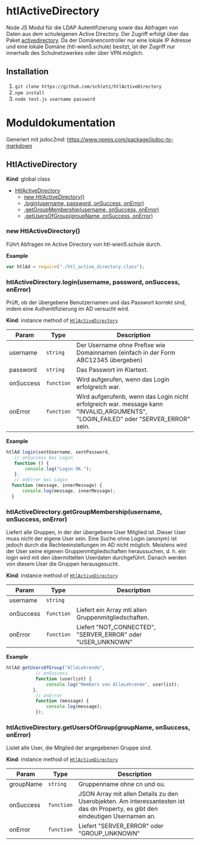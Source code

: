 # htlActiveDirectory
Node JS Modul für die LDAP Autentifizierung sowie das Abfragen von Daten aus dem schuleigenen
Active Directory. Der Zugriff erfolgt über das Paket [activedirectory](https://www.npmjs.com/package/activedirectory).
Da der Domänencontroller nur eine lokale IP Adresse und eine lokale Domäne (htl-wien5.schule) besitzt,
ist der Zugriff nur innerhalb des Schulnetzwerkes oder über VPN möglich.

## Installation
1. `git clone https://github.com/schletz/htlActiveDirectory`
2. `npm install`
3. `node test.js username password`

# Moduldokumentation
Generiert mit jsdoc2md: https://www.npmjs.com/package/jsdoc-to-markdown

<a name="HtlActiveDirectory"></a>

## HtlActiveDirectory
**Kind**: global class  

* [HtlActiveDirectory](#HtlActiveDirectory)
    * [new HtlActiveDirectory()](#new_HtlActiveDirectory_new)
    * [.login(username, password, onSuccess, onError)](#HtlActiveDirectory+login)
    * [.getGroupMembership(username, onSuccess, onError)](#HtlActiveDirectory+getGroupMembership)
    * [.getUsersOfGroup(groupName, onSuccess, onError)](#HtlActiveDirectory+getUsersOfGroup)

<a name="new_HtlActiveDirectory_new"></a>

### new HtlActiveDirectory()
Führt Abfragen im Active Directory von htl-wien5.schule durch.

**Example**  
```js
var htlAd = require("./htl_active_directory.class");
```
<a name="HtlActiveDirectory+login"></a>

### htlActiveDirectory.login(username, password, onSuccess, onError)
Prüft, ob der übergebene Benutzernamen und das Passwort korrekt sind, indem eine 
Authentifizierung im AD versucht wird.

**Kind**: instance method of <code>[HtlActiveDirectory](#HtlActiveDirectory)</code>  

| Param | Type | Description |
| --- | --- | --- |
| username | <code>string</code> | Der Username ohne Prefixe wie Domainnamen (einfach in der Form ABC12345  übergeben) |
| password | <code>string</code> | Das Passwort im Klartext. |
| onSuccess | <code>function</code> | Wird aufgerufen, wenn das Login erfolgreich war. |
| onError | <code>function</code> | Wird aufgerufenb, wenn das Login nicht erfolgreich war. message kann "INVALID_ARGUMENTS", "LOGIN_FAILED" oder "SERVER_ERROR" sein. |

**Example**  
```js
htlAd.login(sentUsername, sentPassword,
   // onSuccess bei Login
   function () {
       console.log("Login OK.");
   },
   // onError bei Login 
  function (message, innerMessage) {
      console.log(message, innerMessage);
  }
```
<a name="HtlActiveDirectory+getGroupMembership"></a>

### htlActiveDirectory.getGroupMembership(username, onSuccess, onError)
Liefert alle Gruppen, in der der übergebene User Mitglied ist. Dieser User muss nicht der eigene
User sein. Eine Suche ohne Login (anonym) ist jedoch durch die Rechteeinstellungen im AD nicht
möglich. 
Meistens wird der User seine eigenen Gruppenmitgliedschaften heraussuchen, d. h. ein login wird
mit den übermittelten Userdaten durchgeführt. Danach werden von diesem User die Gruppen 
herausgesucht.

**Kind**: instance method of <code>[HtlActiveDirectory](#HtlActiveDirectory)</code>  

| Param | Type | Description |
| --- | --- | --- |
| username | <code>string</code> |  |
| onSuccess | <code>function</code> | Liefert ein Array mti allen Gruppenmitgliedschaften. |
| onError | <code>function</code> | Liefert "NOT_CONNECTED", "SERVER_ERROR" oder "USER_UNKNOWN" |

**Example**  
```js
htlAd.getUsersOfGroup("AlleLehrende",
           // onSuccess
           function (userlist) {
               console.log("Members von AlleLehrende", userlist);
          },
           // onError
           function (message) {
               console.log(message);
           });
```
<a name="HtlActiveDirectory+getUsersOfGroup"></a>

### htlActiveDirectory.getUsersOfGroup(groupName, onSuccess, onError)
Listet alle User, die Mitglied der angegebenen Gruppe sind.

**Kind**: instance method of <code>[HtlActiveDirectory](#HtlActiveDirectory)</code>  

| Param | Type | Description |
| --- | --- | --- |
| groupName | <code>string</code> | Gruppenname ohne cn und ou. |
| onSuccess | <code>function</code> | JSON Array mit allen Details zu den Userobjekten. Am  interessantesten ist das dn Property, es gibt den eindeutigen Usernamen an. |
| onError | <code>function</code> | Liefert "SERVER_ERROR" oder "GROUP_UNKNOWN" |

